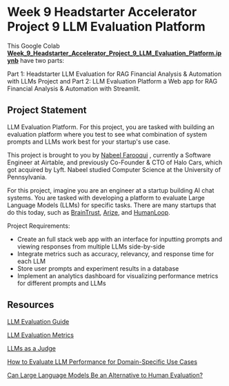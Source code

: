 # Week 9 Headstarter Accelerator Project 9 LLM Evaluation Platform

This Google Colab [**Week_9_Headstarter_Accelerator_Project_9_LLM_Evaluation_Platform.ipynb**](https://github.com/AslauAlexandru/Week-9-Headstarter-Accelerator-Project-9-LLM-Evaluation-Platform/blob/main/Week_9_Headstarter_Accelerator_Project_9_LLM_Evaluation_Platform.ipynb) have two parts: 

Part 1: Headstarter LLM Evaluation for RAG Financial Analysis & Automation with LLMs Project and Part 2: LLM Evaluation Platform a Web app for RAG Financial Analysis & Automation with Streamlit.


## Project Statement

LLM Evaluation Platform. For this project, you are tasked with building an evaluation platform where you test to see what combination of system prompts and LLMs work best for your startup's use case.


This project is brought to you by [Nabeel Farooqui]( https://www.linkedin.com/in/nabeel-f/) , 
currently a Software Engineer at Airtable, 
and previously Co-Founder & CTO of Halo Cars, which got acquired by Lyft. 
Nabeel studied Computer Science at the University of Pennsylvania.

For this project, imagine you are an engineer at a startup building AI chat systems. 
You are tasked with developing a platform to evaluate Large Language Models (LLMs) 
for specific tasks. There are many startups that do this today, such as 
[BrainTrust]( https://www.braintrust.dev/), [Arize]( https://arize.com/), and [HumanLoop]( https://humanloop.com/).

Project Requirements:

- Create an full stack web app with an interface for inputting prompts and viewing responses from multiple LLMs side-by-side
- Integrate metrics such as accuracy, relevancy, and response time for each LLM
- Store user prompts and experiment results in a database
- Implement an analytics dashboard for visualizing performance metrics for different prompts and LLMs

## Resources
[LLM Evaluation Guide](
https://www.superannotate.com/blog/llm-evaluation-guide)

[LLM Evaluation Metrics](
https://www.confident-ai.com/blog/llm-evaluation-metrics-everything-you-need-for-llm-evaluation)

[LLMs as a Judge](
https://arize.com/blog-course/llm-evaluation-the-definitive-guide/)

[How to Evaluate LLM Performance for Domain-Specific Use Cases](
https://www.youtube.com/watch?v=ZHjulqB-4A0)

[Can Large Language Models Be an Alternative to Human Evaluation?](
https://aclanthology.org/2023.acl-long.870.pdf)












